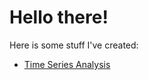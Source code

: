 # Hello there!

Here is some stuff I've created:
  - [Time Series Analysis](/timeseries/index.md)
  
